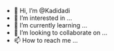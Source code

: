 - 👋 Hi, I’m @Kadidadi
- 👀 I’m interested in ...
- 🌱 I’m currently learning ...
- 💞️ I’m looking to collaborate on ...
- 📫 How to reach me ...

<!---
Kadidadi/Kadidadi is a ✨ special ✨ repository because its `README.md` (this file) appears on your GitHub profile.
You can click the Preview link to take a look at your changes.
--->
